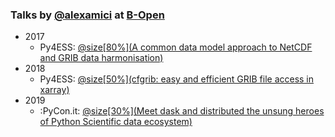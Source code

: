 ### Talks by [@alexamici](https://twitter.com/alexamici) at [B-Open](http://www.bopen.it)

 * 2017
   * Py4ESS: [@size[80%](A common data model approach to NetCDF and GRIB data harmonisation)](https://gitpitch.com/alexamici/talks/master?p=Py4ESS)
 * 2018
   * Py4ESS: [@size[50%](cfgrib: easy and efficient GRIB file access in xarray)](https://gitpitch.com/alexamici/talks/master?p=Py4ESS-2018)
 * 2019
   * :PyCon.it: [@size[30%](Meet dask and distributed the unsung heroes of Python Scientific data ecosystem)](https://gitpitch.com/alexamici/talks/master?p=PyConX-2019)
